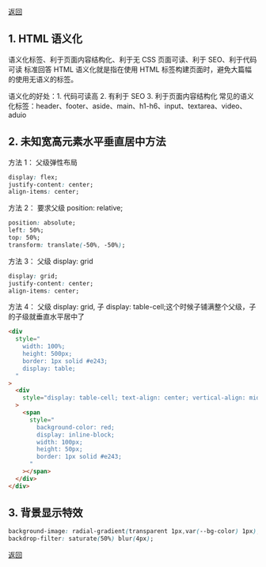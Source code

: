 [返回](./css.md)

## 1. HTML 语义化

语义化标签、利于页面内容结构化、利于无 CSS 页面可读、利于 SEO、利于代码可读 标准回答 HTML 语义化就是指在使用 HTML 标签构建页面时，避免大篇幅的使用无语义的标签。

语义化的好处：1. 代码可读高 2. 有利于 SEO 3. 利于页面内容结构化 常见的语义化标签：header、footer、aside、main、h1-h6、input、textarea、video、aduio

## 2. 未知宽高元素水平垂直居中方法

方法 1： 父级弹性布局

```css
display: flex;
justify-content: center;
align-items: center;
```

方法 2： 要求父级 position: relative;

```css
position: absolute;
left: 50%;
top: 50%;
transform: translate(-50%, -50%);
```

方法 3： 父级 display: grid

```css
display: grid;
justify-content: center;
align-items: center;
```

方法 4： 父级 display: grid, 子 display: table-cell;这个时候子铺满整个父级，子的子级就垂直水平居中了

```html
<div
  style="
    width: 100%;
    height: 500px;
    border: 1px solid #e243;
    display: table;
  "
>
  <div
    style="display: table-cell; text-align: center; vertical-align: middle"
  >
    <span
      style="
        background-color: red;
        display: inline-block;
        width: 100px;
        height: 50px;
        border: 1px solid #e243;
      "
    ></span>
  </div>
</div>
```

## 3. 背景显示特效
```css
background-image: radial-gradient(transparent 1px,var(--bg-color) 1px);
backdrop-filter: saturate(50%) blur(4px);
```

[返回](./css.md)

